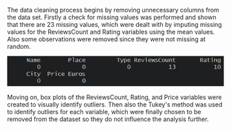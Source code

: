 

The data cleaning process begins by removing unnecessary columns from the data set. 
Firstly a check for missing values was performed and shown that there are 23 missing values, which were dealt with by imputing missing values for the ReviewsCount and Rating variables using the mean values. Also some  observations were removed since they were not missing at random.

![Alt text](https://github.com/panayiotissss/Booking.com/blob/395e86589dec9f4d3e80856e22e53395690f3085/Missing%20values.PNG)


Moving on, box plots of the ReviewsCount, Rating, and Price variables were created  to  visually identify outliers.  Then also the Tukey's method was used to identify outliers for each variable, which were finally chosen to be removed from the dataset so they do not influence the analysis further.
